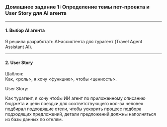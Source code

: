 ### Домашнее задание 1: Определение темы пет-проекта и User Story для AI агента 
---
#### 1. Выбор AI агента

Я решила разработать AI-ассистента для турагент (Travel Agent Assistant AI).

---
#### 2. User Story  

Шаблон:  
Как, \<роль\>, я хочу \<функцию\>, чтобы \<ценность\>.  

User Story:  

Как турагент, я хочу чтобы ИИ агент по приложенному описанию бюджета и цели поездки для соответствующего кол-ва человек подбирал подходящие отели, чтобы ускорить процесс подбора подходящих предложений, детали предложений должны наполняться из базы данных по отелям.
